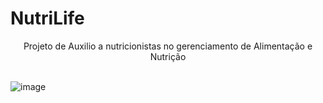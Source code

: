 # NutriLife
<center>
                Projeto de Auxilio a nutricionistas no gerenciamento de Alimentação e Nutrição
</center>
<br>

![image](https://github.com/AlissonCastroFeitoza/NutriLife/assets/65246464/f511363e-e59b-4465-af86-30a90ed7795f)
